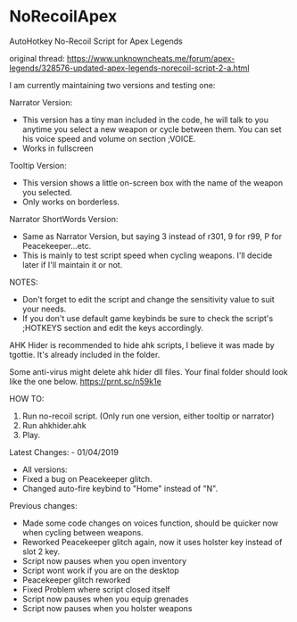 # NoRecoilApex
AutoHotkey No-Recoil Script for Apex Legends

original thread: https://www.unknowncheats.me/forum/apex-legends/328576-updated-apex-legends-norecoil-script-2-a.html

I am currently maintaining two versions and testing one:

Narrator Version:
- This version has a tiny man included in the code, he will talk to you anytime you select a new weapon or cycle between them.
You can set his voice speed and volume on section ;VOICE.
- Works in fullscreen

Tooltip Version:
- This version shows a little on-screen box with the name of the weapon you selected.
- Only works on borderless.

Narrator ShortWords Version:
- Same as Narrator Version, but saying 3 instead of r301, 9 for r99, P for Peacekeeper...etc.
- This is mainly to test script speed when cycling weapons. I'll decide later if I'll maintain it or not.



NOTES:
- Don't forget to edit the script and change the sensitivity value to suit your needs.
- If you don't use default game keybinds be sure to check the script's ;HOTKEYS section and edit the keys accordingly.


AHK Hider is recommended to hide ahk scripts, I believe it was made by tgottie.
It's already included in the folder.

Some anti-virus might delete ahk hider dll files.
Your final folder should look like the one below.
https://prnt.sc/n59k1e


HOW TO:
1. Run no-recoil script. (Only run one version, either tooltip or narrator)
2. Run ahkhider.ahk
3. Play.


Latest Changes: - 01/04/2019
- All versions:
- Fixed a bug on Peacekeeper glitch.
- Changed auto-fire keybind to "Home" instead of "N".


Previous changes:
- Made some code changes on voices function, should be quicker now when cycling between weapons.
- Reworked Peacekeeper glitch again, now it uses holster key instead of slot 2 key.
- Script now pauses when you open inventory
- Script wont work if you are on the desktop
- Peacekeeper glitch reworked
- Fixed Problem where script closed itself
- Script now pauses when you equip grenades
- Script now pauses when you holster weapons

